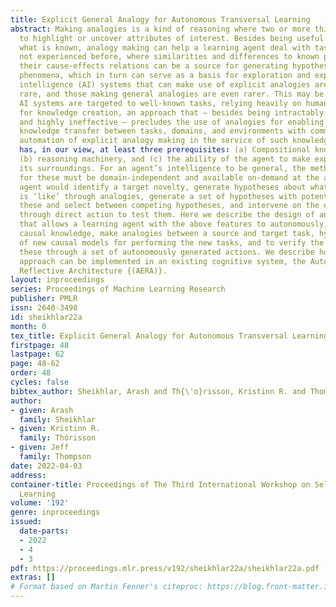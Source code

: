 ```yaml
---
title: Explicit General Analogy for Autonomous Transversal Learning
abstract: Making analogies is a kind of reasoning where two or more things are compared,
  to highlight or uncover attributes of interest. Besides being useful for comparing
  what is known, analogy making can help a learning agent deal with tasks and environments
  not experienced before, where similarities and differences to known phenomena and
  their cause-effects relations can be a source for generating hypotheses about novel
  phenomena, which in turn can serve as a basis for exploration and experimentation. Artificial
  intelligence (AI) systems that can make use of explicit analogies are relatively
  rare, and those making general analogies are even rarer. This may be because most
  AI systems are targeted to well-known tasks, relying heavily on human programmers
  for knowledge creation, an approach that – besides being intractably slow, error-prone,
  and highly ineffective – precludes the use of analogies for enabling autonomous
  knowledge transfer between tasks, domains, and environments with common characteristics. The
  automation of explicit analogy making in the service of such knowledge transfer
  has, in our view, at least three prerequisites: (a) Compositional knowledge representation,
  (b) reasoning machinery, and (c) the ability of the agent to make experiments on
  its surroundings. For an agent’s intelligence to be general, the methods chosen
  for these must be domain-independent and available on-demand at the agent’s discretion. The
  agent would identify a target novelty, generate hypotheses about what the novelty
  is ‘like’ through analogies, generate a set of hypotheses with potential to disqualify
  these and select between competing hypotheses, and intervene on the environment
  through direct action to test them. Here we describe the design of an analogy mechanism
  that allows a learning agent with the above features to autonomously, using previously-learned
  causal knowledge, make analogies between a source and target task, hypothesize sets
  of new causal models for performing the new tasks, and to verify the validity of
  these through a set of autonomously generated actions. We describe how this general
  approach can be implemented in an existing cognitive system, the Autocatlytic Endogenous
  Reflective Architecture {(AERA)}.
layout: inproceedings
series: Proceedings of Machine Learning Research
publisher: PMLR
issn: 2640-3498
id: sheikhlar22a
month: 0
tex_title: Explicit General Analogy for Autonomous Transversal Learning
firstpage: 48
lastpage: 62
page: 48-62
order: 48
cycles: false
bibtex_author: Sheikhlar, Arash and Th{\'o}risson, Kristinn R. and Thompson, Jeff
author:
- given: Arash
  family: Sheikhlar
- given: Kristinn R.
  family: Thórisson
- given: Jeff
  family: Thompson
date: 2022-04-03
address:
container-title: Proceedings of The Third International Workshop on Self-Supervised
  Learning
volume: '192'
genre: inproceedings
issued:
  date-parts:
  - 2022
  - 4
  - 3
pdf: https://proceedings.mlr.press/v192/sheikhlar22a/sheikhlar22a.pdf
extras: []
# Format based on Martin Fenner's citeproc: https://blog.front-matter.io/posts/citeproc-yaml-for-bibliographies/
---
```

